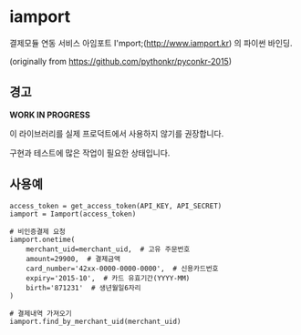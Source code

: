 # iamport
결제모듈 연동 서비스 아임포트 I'mport;(http://www.iamport.kr) 의 파이썬 바인딩.

(originally from https://github.com/pythonkr/pyconkr-2015)

## 경고
**WORK IN PROGRESS**

이 라이브러리를 실제 프로덕트에서 사용하지 않기를 권장합니다.

구현과 테스트에 많은 작업이 필요한 상태입니다.

## 사용예

```
access_token = get_access_token(API_KEY, API_SECRET)
iamport = Iamport(access_token)

# 비인증결제 요청
iamport.onetime(
    merchant_uid=merchant_uid,  # 고유 주문번호
    amount=29900,  # 결제금액
    card_number='42xx-0000-0000-0000',  # 신용카드번호
    expiry='2015-10',  # 카드 유효기간(YYYY-MM)
    birth='871231'  # 생년월일6자리
)

# 결제내역 가져오기
iamport.find_by_merchant_uid(merchant_uid)
```
